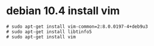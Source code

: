 # debian 10.4 install vim

```
# sudo apt-get install vim-common=2:8.0.0197-4+deb9u3
# sudo apt-get install libtinfo5
# sudo apt-get install vim
```
